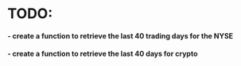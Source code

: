 # TODO: 
#### - create a function to retrieve the last 40 trading days for the NYSE
#### - create a function to retrieve the last 40 days for crypto

